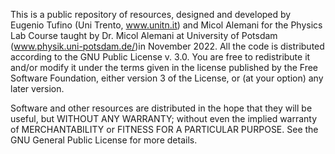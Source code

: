 This is a public repository of resources, designed and developed by Eugenio Tufino (Uni Trento, www.unitn.it) and Micol Alemani for the Physics Lab Course taught by Dr. Micol Alemani at University of Potsdam (www.physik.uni-potsdam.de/)in November 2022.
All the code is distributed according to the GNU Public License v. 3.0. You are free to redistribute it and/or modify it under the terms given in the license published by the Free Software Foundation, either version 3 of the License, or (at your option) any later version.

Software and other resources are distributed in the hope that they will be useful, but WITHOUT ANY WARRANTY; without even the implied warranty of MERCHANTABILITY or FITNESS FOR A PARTICULAR PURPOSE. See the GNU General Public License for more details.
